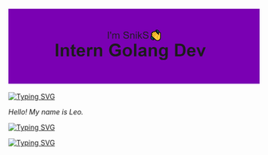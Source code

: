 ![header](https://github.com/SnikS1337/SnikS1337/blob/main/header.png)

[![Typing SVG](https://readme-typing-svg.demolab.com?font=Lato&size=23&duration=3000&pause=1000&color=1E95FF&background=A196FF00&center=true&vCenter=true&random=false&width=435&height=35&lines=About+me)](https://git.io/typing-svg)

*Hello! My name is Leo.*

[![Typing SVG](https://readme-typing-svg.demolab.com?font=Lato&size=23&duration=3000&pause=1000&color=FF0000&background=A196FF00&center=true&vCenter=true&random=false&width=435&height=35&lines=Interests)](https://git.io/typing-svg)



[![Typing SVG](https://readme-typing-svg.demolab.com?font=Lato&size=23&duration=3000&pause=1000&color=00FF3D&background=A196FF00&center=true&vCenter=true&random=false&width=435&height=35&lines=Goals)](https://git.io/typing-svg)


